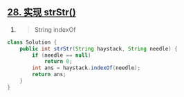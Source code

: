 ## [28. 实现 strStr()](https://leetcode-cn.com/problems/implement-strstr/)

1. > String indexOf 

```java
class Solution {
    public int strStr(String haystack, String needle) {
        if (needle == null)
            return 0;
        int ans = haystack.indexOf(needle);
        return ans;
    }
}
```

